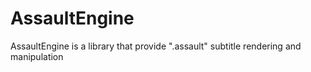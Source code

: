 # AssaultEngine
AssaultEngine is a library that provide ".assault" subtitle rendering and manipulation 

